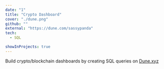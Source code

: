 ```yaml
---
date: "1"
title: "Crypto Dashboard"
cover: "./dune.png"
github: ""
external: "https://dune.com/sassypanda"
tech:
  - SQL

showInProjects: true
---
```


Build crypto/blockchain dashboards by creating SQL queries on [Dune.xyz](https://dune.com/home)

